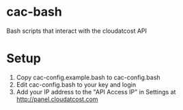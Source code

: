 # cac-bash
Bash scripts that interact with the cloudatcost API

Setup
=====
1. Copy cac-config.example.bash to cac-config.bash
2. Edit cac-config.bash to your key and login
3. Add your IP address to the "API Access IP" in Settings at http://panel.cloudatcost.com
